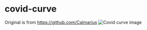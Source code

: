 # covid-curve
Original is from https://github.com/Calmarius
![Covid curve image](https://i.imgur.com/19LJHge.png)
